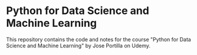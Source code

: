 # Python for Data Science and Machine Learning

This repository contains the code and notes for the course "Python for Data Science and Machine Learning" by Jose Portilla on Udemy.
